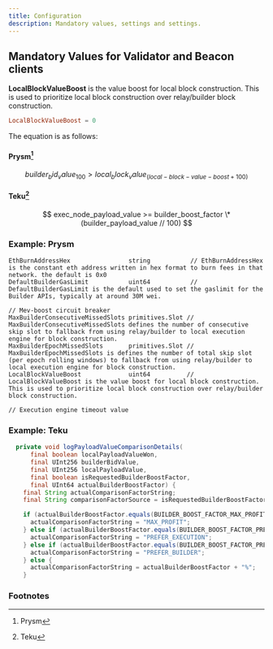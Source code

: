 ```yaml
---
title: Configuration
description: Mandatory values, settings and settings.
---
```


## Mandatory Values for Validator and Beacon clients

**LocalBlockValueBoost** is the value boost for local block construction. This
is used to prioritize local block construction over relay/builder block
construction.

```toml
LocalBlockValueBoost = 0
```

The equation is as follows:

#### Prysm[^1]

$$
builder_bid_value _ 100 > local_block_value _ (local-block-value-boost + 100)
$$

#### Teku[^2]

$$
exec_node_payload_value >= builder_boost_factor \* (builder_payload_value // 100)
$$

### Example: Prysm

```golang
EthBurnAddressHex                string           // EthBurnAddressHex is the constant eth address written in hex format to burn fees in that network. the default is 0x0
DefaultBuilderGasLimit           uint64           // DefaultBuilderGasLimit is the default used to set the gaslimit for the Builder APIs, typically at around 30M wei.

// Mev-boost circuit breaker
MaxBuilderConsecutiveMissedSlots primitives.Slot // MaxBuilderConsecutiveMissedSlots defines the number of consecutive skip slot to fallback from using relay/builder to local execution engine for block construction.
MaxBuilderEpochMissedSlots       primitives.Slot // MaxBuilderEpochMissedSlots is defines the number of total skip slot (per epoch rolling windows) to fallback from using relay/builder to local execution engine for block construction.
LocalBlockValueBoost             uint64          // LocalBlockValueBoost is the value boost for local block construction. This is used to prioritize local block construction over relay/builder block construction.

// Execution engine timeout value
```

### Example: Teku

```java
  private void logPayloadValueComparisonDetails(
      final boolean localPayloadValueWon,
      final UInt256 builderBidValue,
      final UInt256 localPayloadValue,
      final boolean isRequestedBuilderBoostFactor,
      final UInt64 actualBuilderBoostFactor) {
    final String actualComparisonFactorString;
    final String comparisonFactorSource = isRequestedBuilderBoostFactor ? "VC" : "BN";

    if (actualBuilderBoostFactor.equals(BUILDER_BOOST_FACTOR_MAX_PROFIT)) {
      actualComparisonFactorString = "MAX_PROFIT";
    } else if (actualBuilderBoostFactor.equals(BUILDER_BOOST_FACTOR_PREFER_EXECUTION)) {
      actualComparisonFactorString = "PREFER_EXECUTION";
    } else if (actualBuilderBoostFactor.equals(BUILDER_BOOST_FACTOR_PREFER_BUILDER)) {
      actualComparisonFactorString = "PREFER_BUILDER";
    } else {
      actualComparisonFactorString = actualBuilderBoostFactor + "%";
    }
```

### Footnotes

[^1]: Prysm
[^2]: Teku
